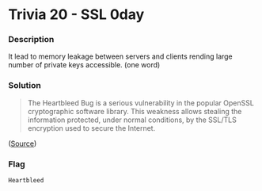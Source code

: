 # Trivia 20 - SSL 0day

### Description

It lead to memory leakage between servers and clients rending large number
of private keys accessible. (one word)

### Solution

> The Heartbleed Bug is a serious vulnerability in the popular OpenSSL
> cryptographic software library. This weakness allows stealing the information
> protected, under normal conditions, by the SSL/TLS encryption used to secure
> the Internet. 

([Source](http://heartbleed.com/))

### Flag

    Heartbleed
